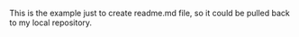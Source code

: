 This is the example just to create readme.md file, so it could be pulled back to my local repository.
